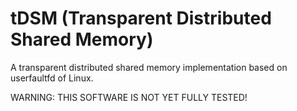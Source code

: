 # tDSM (Transparent Distributed Shared Memory)

A transparent distributed shared memory implementation based on userfaultfd of Linux.

WARNING: THIS SOFTWARE IS NOT YET FULLY TESTED!
